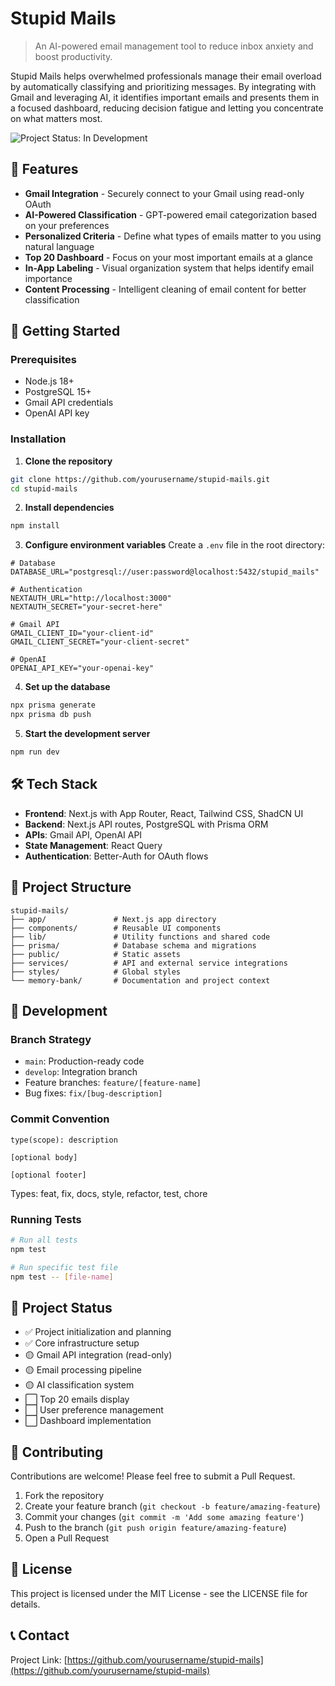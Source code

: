 # Stupid Mails

> An AI-powered email management tool to reduce inbox anxiety and boost productivity.

Stupid Mails helps overwhelmed professionals manage their email overload by automatically classifying and prioritizing messages. By integrating with Gmail and leveraging AI, it identifies important emails and presents them in a focused dashboard, reducing decision fatigue and letting you concentrate on what matters most.

![Project Status: In Development](https://img.shields.io/badge/Status-In%20Development-blue)

## 🌟 Features

- **Gmail Integration** - Securely connect to your Gmail using read-only OAuth
- **AI-Powered Classification** - GPT-powered email categorization based on your preferences
- **Personalized Criteria** - Define what types of emails matter to you using natural language
- **Top 20 Dashboard** - Focus on your most important emails at a glance
- **In-App Labeling** - Visual organization system that helps identify email importance
- **Content Processing** - Intelligent cleaning of email content for better classification

## 🚀 Getting Started

### Prerequisites

- Node.js 18+
- PostgreSQL 15+
- Gmail API credentials
- OpenAI API key

### Installation

1. **Clone the repository**

```bash
git clone https://github.com/yourusername/stupid-mails.git
cd stupid-mails
```

2. **Install dependencies**

```bash
npm install
```

3. **Configure environment variables**
   Create a `.env` file in the root directory:

```env
# Database
DATABASE_URL="postgresql://user:password@localhost:5432/stupid_mails"

# Authentication
NEXTAUTH_URL="http://localhost:3000"
NEXTAUTH_SECRET="your-secret-here"

# Gmail API
GMAIL_CLIENT_ID="your-client-id"
GMAIL_CLIENT_SECRET="your-client-secret"

# OpenAI
OPENAI_API_KEY="your-openai-key"
```

4. **Set up the database**

```bash
npx prisma generate
npx prisma db push
```

5. **Start the development server**

```bash
npm run dev
```

## 🛠️ Tech Stack

- **Frontend**: Next.js with App Router, React, Tailwind CSS, ShadCN UI
- **Backend**: Next.js API routes, PostgreSQL with Prisma ORM
- **APIs**: Gmail API, OpenAI API
- **State Management**: React Query
- **Authentication**: Better-Auth for OAuth flows

## 📁 Project Structure

```
stupid-mails/
├── app/               # Next.js app directory
├── components/        # Reusable UI components
├── lib/               # Utility functions and shared code
├── prisma/            # Database schema and migrations
├── public/            # Static assets
├── services/          # API and external service integrations
├── styles/            # Global styles
└── memory-bank/       # Documentation and project context
```

## 🧪 Development

### Branch Strategy

- `main`: Production-ready code
- `develop`: Integration branch
- Feature branches: `feature/[feature-name]`
- Bug fixes: `fix/[bug-description]`

### Commit Convention

```
type(scope): description

[optional body]

[optional footer]
```

Types: feat, fix, docs, style, refactor, test, chore

### Running Tests

```bash
# Run all tests
npm test

# Run specific test file
npm test -- [file-name]
```

## 📝 Project Status

- ✅ Project initialization and planning
- ✅ Core infrastructure setup
- 🟡 Gmail API integration (read-only)
- 🟡 Email processing pipeline
- 🟡 AI classification system
- ⬜ Top 20 emails display
- ⬜ User preference management
- ⬜ Dashboard implementation

## 🤝 Contributing

Contributions are welcome! Please feel free to submit a Pull Request.

1. Fork the repository
2. Create your feature branch (`git checkout -b feature/amazing-feature`)
3. Commit your changes (`git commit -m 'Add some amazing feature'`)
4. Push to the branch (`git push origin feature/amazing-feature`)
5. Open a Pull Request

## 📄 License

This project is licensed under the MIT License - see the LICENSE file for details.

## 📞 Contact

Project Link: [https://github.com/yourusername/stupid-mails](https://github.com/yourusername/stupid-mails)

